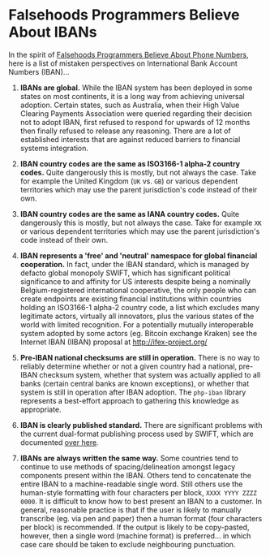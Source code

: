 # Falsehoods Programmers Believe About IBANs

In the spirit of [Falsehoods Programmers Believe About Phone Numbers](https://github.com/googlei18n/libphonenumber/blob/master/FALSEHOODS.md), here is a list of mistaken perspectives on International Bank Account Numbers (IBAN)...

1. **IBANs are global.**
   While the IBAN system has been deployed in some states on most continents, it is a long way from achieving universal adoption. Certain states, such as Australia, when their High Value Clearing Payments Association were queried regarding their decision not to adopt IBAN, first refused to respond for upwards of 12 months then finally refused to release any reasoning. There are a lot of established interests that are against reduced barriers to financial systems integration.

2. **IBAN country codes are the same as ISO3166-1 alpha-2 country codes.**
   Quite dangerously this is mostly, but not always the case. Take for example the United Kingdom (`UK` vs. `GB`) or various dependent territories which may use the parent jurisdiction's code instead of their own.

3. **IBAN country codes are the same as IANA country codes.**
   Quite dangerously this is mostly, but not always the case. Take for example `XK` or various dependent territories which may use the parent jurisdiction's code instead of their own.

4. **IBAN represents a 'free' and 'neutral' namespace for global financial cooperation.**
   In fact, under the IBAN standard, which is managed by defacto global monopoly SWIFT, which has significant political significance to and affinity for US interests despite being a nominally Belgium-registered international cooperative, the only people who can create endpoints are existing financial institutions within countries holding an ISO3166-1 alpha-2 country code, a list which excludes many legitimate actors, virtually all innovators, plus the various states of the world with limited recognition. For a potentially mutually interoperable system adopted by some actors (eg. Bitcoin exchange Kraken) see the Internet IBAN (IIBAN) proposal at http://ifex-project.org/

5. **Pre-IBAN national checksums are still in operation.**
   There is no way to reliably determine whether or not a given country had a national, pre-IBAN checksum system, whether that system was actually applied to all banks (certain central banks are known exceptions), or whether that system is still in operation after IBAN adoption. The `php-iban` library represents a best-effort approach to gathering this knowledge as appropriate.

6. **IBAN is clearly published standard.**
   There are significant problems with the current dual-format publishing process used by SWIFT, which are documented [over here](https://raw.githubusercontent.com/globalcitizen/php-iban/master/docs/COMEDY-OF-ERRORS).

7. **IBANs are always written the same way.**
   Some countries tend to continue to use methods of spacing/delineation amongst legacy components present within the IBAN. Others tend to concatenate the entire IBAN to a machine-readable single word. Still others use the human-style formatting with four characters per block, `XXXX YYYY ZZZZ 0000`. It is difficult to know how to best present an IBAN to a customer. In general, reasonable practice is that if the user is likely to manually transcribe (eg. via pen and paper) then a human format (four characters per block) is recommended. If the output is likely to be copy-pasted, however, then a single word (machine format) is preferred... in which case care should be taken to exclude neighbouring punctuation.
